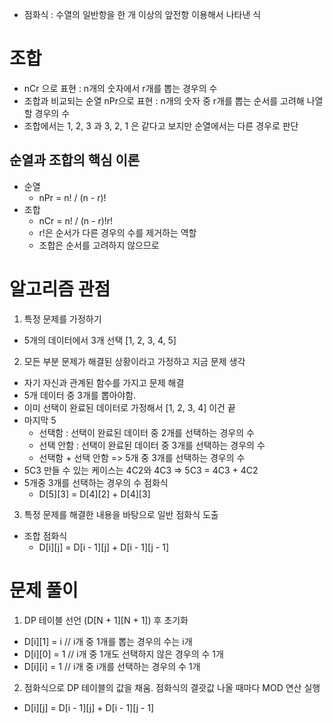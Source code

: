 - 점화식 : 수열의 일반항을 한 개 이상의 앞전항 이용해서 나타낸 식
# 조합
- nCr 으로 표현 : n개의 숫자에서 r개를 뽑는 경우의 수
- 조합과 비교되는 순열 nPr으로 표현 : n개의 숫자 중 r개를 뽑는 순서를 고려해 나열할 경우의 수
- 조합에서는 1, 2, 3 과 3, 2, 1 은 같다고 보지만 순열에서는 다른 경우로 판단

## 순열과 조합의 핵심 이론
- 순열
  - nPr = n! / (n - r)!
- 조합
  - nCr = n! / (n - r)!r!
  - r!은 순서가 다른 경우의 수를 제거하는 역할
  - 조합은 순서를 고려하지 않으므로
# 알고리즘 관점
1. 특정 문제를 가정하기
- 5개의 데이터에서 3개 선택 [1, 2, 3, 4, 5]
2. 모든 부분 문제가 해결된 상황이라고 가정하고 지금 문제 생각
- 자기 자신과 관계된 함수를 가지고 문제 해결
- 5개 데이터 중 3개를 뽑아야함. 
- 이미 선택이 완료된 데이터로 가정해서 [1, 2, 3, 4] 이건 끝
- 마지막 5
  - 선택함 : 선택이 완료된 데이터 중 2개를 선택하는 경우의 수
  - 선택 안함 : 선택이 완료된 데이터 중 3개를 선택하는 경우의 수 
  - 선택함 + 선택 안함 => 5개 중 3개를 선택하는 경우의 수
- 5C3 만들 수 있는 케이스는 4C2와 4C3 => 5C3 = 4C3 + 4C2
- 5개중 3개를 선택하는 경우의 수 점화식
  - D\[5][3] = D\[4][2] + D\[4][3]
3. 특정 문제를 해결한 내용을 바탕으로 일반 점화식 도출 
- 조합 점화식
  - D\[i][j] = D\[i - 1][j] + D\[i - 1][j - 1]

# 문제 풀이
1. DP 테이블 선언 (D\[N + 1][N + 1]) 후 초기화
- D\[i][1] = i  // i개 중 1개를 뽑는 경우의 수는 i개
- D\[i][0] = 1  // i개 중 1개도 선택하지 않은 경우의 수 1개
- D\[i][i] = 1  // i개 중 i개를 선택하는 경우의 수 1개
2. 점화식으로 DP 테이블의 값을 채움. 점화식의 결괏값 나올 때마다 MOD 연산 실행
- D\[i][j] = D\[i - 1][j] + D\[i - 1][j - 1]


